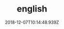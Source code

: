 ---
region: en
title: 'english'
date: 2018-12-07T10:14:48.939Z
image: /img/about-jumbotron.jpg
banner:
  - heading: Organic treats from the heart of Italy
    imageUrl: /img/about-shade-grown.jpg
    text: >
      Marzò – a blend of fresh produce shared with those with good fortune.
---